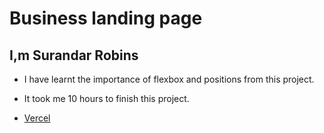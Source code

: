 # Business landing page

## I,m Surandar Robins

- I have learnt the importance of flexbox and positions from this project.

- It took me 10 hours to finish this project.

- [Vercel](https://robin-project-12.vercel.app/)
